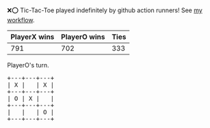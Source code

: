 :x::o: Tic-Tac-Toe played indefinitely by github action runners! See [my workflow](.github/workflows/play.yaml).

|PlayerX wins|PlayerO wins|Ties|
|-|-|-|
|791|702|333|

PlayerO's turn.

<pre>
+---+---+---+
| X |   | X |
+---+---+---+
| O | X |   |
+---+---+---+
|   |   | O |
+---+---+---+
</pre>